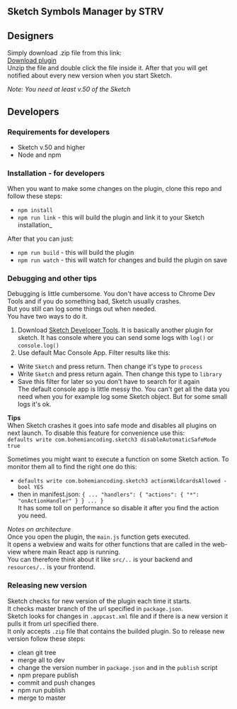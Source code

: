 ## Sketch Symbols Manager by STRV ##

## Designers ##

Simply download .zip file from this link:\
[Download plugin](https://github.com/strvcom/sketch-symbols-plugin/raw/master/release/sketch-symbols-plugin.zip)\
Unzip the file and double click the file inside it. After that you will get notified about every new version when you start Sketch.

_Note: You need at least v.50 of the Sketch_

## Developers ##

### Requirements for developers ###

* Sketch v.50 and higher
* Node and npm

### Installation - for developers ###

When you want to make some changes on the plugin, clone this repo and follow these steps:
* `npm install`
* `npm run link` - this will build the plugin and link it to your Sketch installation_

After that you can just:
* `npm run build` - this will build the plugin
* `npm run watch` - this will watch for changes and build the plugin on save 

### Debugging and other tips ###

Debugging is little cumbersome. You don't have access to Chrome Dev Tools and if you do something bad, Sketch usually crashes.\
But you still can log some things out when needed.\
You have two ways to do it.

1. Download [Sketch Developer Tools](https://github.com/skpm/sketch-dev-tools/releases/latest). It is basically another plugin for sketch. It has console where you can send some logs with `log()` or `console.log()`
2. Use default Mac Console App. Filter results like this:
* Write `Sketch` and press return. Then change it's type to `process`
* Write `Sketch` and press return again. Then change this type to `library`
* Save this filter for later so you don't have to search for it again\
The default console app is little messy tho. You can't get all the data you need when you for example log some Sketch object. But for some small logs it's ok.

__Tips__\
When Sketch crashes it goes into safe mode and disables all plugins on next launch. To disable this feature for convenience use this:\
`defaults write com.bohemiancoding.sketch3 disableAutomaticSafeMode true`

Sometimes you might want to execute a function on some Sketch action. To monitor them all to find the right one do this:
* `defaults write com.bohemiancoding.sketch3 actionWildcardsAllowed -bool YES`
* then in manifest.json:
    `{
      ...
      "handlers": {
        "actions": {
          "*": "onActionHandler"
          }
      }
      ...
    }`\
It has some toll on performance so disable it after you find the action you need.

_Notes on architecture_\
Once you open the plugin, the `main.js` function gets executed.\
It opens a webview and waits for other functions that are called in the web-view where main React app is running.\
You can therefore think about it like `src/..` is your backend and `resources/..` is your frontend.

### Releasing new version ###
Sketch checks for new version of the plugin each time it starts.\
It checks master branch of the url specified in `package.json`.\
Sketch looks for changes in `.appcast.xml` file and if there is a new version it pulls it from url specified there.\
It only accepts `.zip` file that contains the builded plugin.
So to release new version follow these steps:
* clean git tree
* merge all to dev
* change the version number in `package.json` and in the `publish` script
* npm prepare publish
* commit and push changes
* npm run publish
* merge to master
